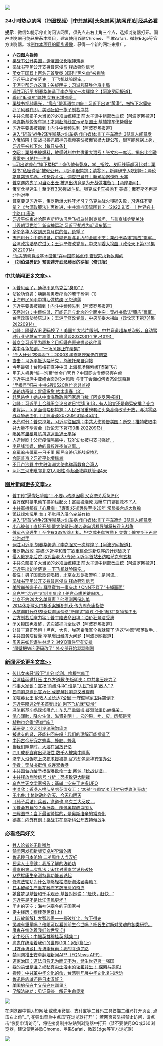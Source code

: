 ![](https://raw.githubusercontent.com/jsvpn/jsproxy/dev/64photo/fqnews-qr.jpg)

<div id="tt">
<h3>24小时热点禁闻（<a href="https://aaa.v2dns.tk/?QAjUl=BgRp5UNKRn&T5Vk=fPVH&Q59Ab=WxGE" target="_blank">带图视频</a>）|<a href="#%E4%B8%AD%E5%85%B1%E7%A6%81%E9%97%BB%E6%9B%B4%E5%A4%9A%E6%96%87%E7%AB%A0">中共禁闻</a>|<a href="#%E5%9B%BE%E7%89%87%E6%96%B0%E9%97%BB%E6%9B%B4%E5%A4%9A%E6%96%87%E7%AB%A0">头条禁闻</a>|<a href="#%E6%96%B0%E9%97%BB%E8%AF%84%E8%AE%BA%E6%9B%B4%E5%A4%9A%E6%96%87%E7%AB%A0">禁闻评论|<a href="#%E5%BF%85%E7%9C%8B%E7%BB%8F%E5%85%B8%E5%A5%BD%E6%96%87">经典必看</a></h3>
<div><b>提示：</b>微信如提示停止访问该网页，须先点击右上角三个点，选择浏览器打开。国产浏览器可能已屏蔽本项目，建议使用谷歌Chrome、苹果Safari、微软Edge等官方浏览器。或<a href="%E5%88%B6%E4%BD%9Cgit%E7%A6%81%E9%97%BB%E9%95%9C%E5%83%8F.md">制作本项目的同步镜像</a>，获得一个新的网址来推广。</div>
<ul>
<li><b><a href="http://d2.v2rss.gq/64.mp4" target="_blank">六四图片视频</a></b></li>
<li><a href="/bannedvideo/20220915/1784755.md">栗战书公开卖国，遭俄国议长眼神羞辱</a></li>
<li><a href="/topimagenews/20220915/1784809.md">栗战书罕见公开支持普京侵乌 释放强烈信号</a></li>
<li><a href="/comments/20220915/1784743.md">英女王国葬上百名元首受邀 3国列“黑名单”被排除</a></li>
<li><a href="/topimagenews/20220915/1784901.md">习近平出访哈萨克 一下飞机就险踩空…</a></li>
<li><a href="/comments/20220915/1784725.md">王沪宁帮习办这事？矢板明夫：习派若获胜他将出局</a></li>
<li><a href="/topimagenews/20220915/1784959.md">远胜习近平 胡春华铸造了李克强又一次辉煌？【阿波罗网报道】</a></li>
<li><a href="/comments/20220915/1784775.md">看到"毛泽东”嫖妓 就有不祥预感…</a></li>
<li><a href="/bannedvideo/20220915/1784745.md">栗战书视频曝光，“策应”俄军语惊四座！习近平出访“脚滑”，被拖下水露先兆？风暴在即，美欧酝酿一揽子制裁中共</a></li>
<li><a href="/topimagenews/20220915/1784935.md">中共总瓢把子大当家的必须血统纯正 前太子遭中组部改血统【阿波罗网报道】</a></li>
<li><a href="/cnnews/20220915/1784799.md">泽连斯基惊传车祸！才刚赴前线宣示光复国土 基辅撞车伤势曝光</a></li>
<li><a href="/cbnews/20220915/1784955.md">习近平要害被抓到！内斗中频频失利【阿波罗网报道】</a></li>
<li><a href="/topimagenews/20220915/1785025.md">进入“斩首”战争?泽连斯基才出车祸 俄自媒体:普丁座车遭炸 3随扈人间蒸发</a></li>
<li><a href="/bannedvideo/20220915/1784780.md">入俄陷阱！栗战书被抓把柄的视频突然被俄官媒大肆公布，很可能惹祸上身，习近平被拉下水【每日头条】</a></li>
<li><a href="/bannedvideo/20220915/1784773.md">文昭：栗战书被爆料，敏感时刻中共遭重大泄密！张文宏一席话，揭出比金融爆雷更可怕的一件事</a></li>
<li><a href="/bannedvideo/20220915/1784971.md">💥习出访差点“摔下楼梯”！盛传他有替身，掌上指纹、发际线等都可比对；栗战书“私密讲话”被俄公开，习近平很尴尬；清零下，新疆伊宁人吃树叶；泽伦斯基突遭车祸，伤势受关注，调查已展开｜新闻拍案惊奇 大宇</a></li>
<li><a href="/bannedvideo/20220915/1785027.md">普京遇内鬼？习当众出丑 被迫出访竟是为开战做准备？【两岸要闻】</a></li>
<li><a href="/topimagenews/20220915/1785006.md">俄军仓皇逃生！至少有338架战斗机、坦克或卡车被抛下 美媒：俄罗斯不再是北约对手</a></li>
<li><a href="/bannedvideo/20220915/1785030.md">普京要见习近平，俄罗斯爆大料吓坏习？乌克兰战火甩锅失败，习连任有变量？《台湾政策法》再推进，中共难挡国际围剿？（2022.9.15）｜世界的十字路口 唐浩</a></li>
<li><a href="/headline/20220915/1784717.md">习近平结束对哈萨克斯坦访问后飞抵乌兹别克斯坦，与普京峰会受关注</a></li>
<li><a href="/ssgc/20220915/1784921.md">〖兲朝浮世绘〗新造神运动 习近平想成为毛泽东第二</a></li>
<li><a href="/cnnews/20220915/1784731.md">多伦多华人收到房贷月供的信，绝望了</a></li>
<li><a href="/cbnews/20220915/1784916.md">天亮时分：中俄结盟，可能开启与北约的全面冲突；栗战书承诺“策应”俄军，台湾政策法参院过关；王沪宁修改党章，中央军委大换血（政论天下第791集 20220914）</a></li>
<li><a href="/headline/20220915/1784993.md">“动态清零将成基本国策”在中国网络疯传 官媒灭火称说假的</a></li>
<li><b><a href="/comments/20200207/1272816.md" target="_blank">《刘伯温碑记》预言避开武汉肺炎的妙招（修订版）</a></b></li>
</ul>
</div>

<div class="catlist">
<h3><a href="/cbnews/" target="_blank">中共禁闻</a><span><a href="/cbnews/" target="_blank" rel="nofollow">更多文章>></a></span></h3>
<ul>
<li><a href="/cbnews/20220915/1785108.md" target="_blank">习普见面了，通稿不见乌克兰“身影”？</a></li>
<li><a href="/cbnews/20220915/1785047.md" target="_blank">法轮功奇迹：胰腺癌患者痊愈的若干案例（1）</a></li>
<li><a href="/cbnews/20220915/1784967.md" target="_blank">上海市民风雨中排队做核酸 民怨沸腾</a></li>
<li><a href="/cbnews/20220915/1784955.md" target="_blank">习近平要害被抓到！内斗中频频失利【阿波罗网报道】</a></li>
<li><a href="/cbnews/20220915/1784916.md" target="_blank">天亮时分：中俄结盟，可能开启与北约的全面冲突；栗战书承诺“策应”俄军，台湾政策法参院过关；王沪宁修改党章，中央军委大换血（政论天下第791集 20220914）</a></li>
<li><a href="/cbnews/20220915/1784915.md" target="_blank">江峰：隔壁WIFI密码换了！美国扩大芯片限制，中共弯道超车成泡影，自动驾驶行业尖端军工凋零【江峰漫谈20220914 第546期】</a></li>
<li><a href="/cbnews/20220915/1784875.md" target="_blank">普京会习近平为哪桩？目标曝光原来想谈这件事</a></li>
<li><a href="/cbnews/20220915/1784831.md" target="_blank">美中斗争加剧，“一场风暴正在聚集”</a></li>
<li><a href="/cbnews/20220915/1784830.md" target="_blank">“千人计划”寒蝉未了：2000多华裔教授案仍在调查</a></li>
<li><a href="/cbnews/20220915/1784782.md" target="_blank">直击：习近平抵达哈萨克，总统托亲自迎接</a></li>
<li><a href="/cbnews/20220914/1784641.md" target="_blank">今年最强！台风梅花直冲中国 上海机场绳索绑115架飞机</a></li>
<li><a href="/cbnews/20220914/1784630.md" target="_blank">用无人机丢“统一泡面”给金门官兵？中国网友看傻怒轰白痴</a></li>
<li><a href="/cbnews/20220914/1784549.md" target="_blank">习近平出席中亚峰会面对3大风险 与普丁会面如何表态全球瞩目</a></li>
<li><a href="/cbnews/20220914/1784548.md" target="_blank">“里根号”归来 中共2艘052C急忙奔赴监视</a></li>
<li><a href="/cbnews/20220914/1783675.md" target="_blank">法轮功奇迹：胃癌痊愈 枯木逢春（3）</a></li>
<li><a href="/cbnews/20220914/1784517.md" target="_blank">赶尽杀绝！她从中南海勤政殿回家后自裁【阿波罗网报道】</a></li>
<li><a href="/cbnews/20220914/1784477.md" target="_blank">江峰：习近平上合组织会议出访日‘恰逢’9·13，有人陷害还是命运安排？普京走背运，习见面谈啥都尴尬；人民日报重磅套红头条高谈改革开放，与清零路线斗争表面化【江峰漫谈20220913第545期】</a></li>
<li><a href="/cbnews/20220914/1784460.md" target="_blank">天亮时分：普京挖坑，习近平往里跳；中共大使警告美国：断交！推特收取中共大量不明资金（政论天下第790集 20220913）</a></li>
<li><a href="/cbnews/20220914/1784417.md" target="_blank">曝美军里根号航母迅速重返太平洋</a></li>
<li><a href="/cbnews/20220914/1784416.md" target="_blank">人造惨剧！父母疫情隔离中，12岁幼女被村支书强奸…</a></li>
<li><a href="/cbnews/20220914/1784368.md" target="_blank">李易峰涉嫖，他的母校连夜做这事…</a></li>
<li><a href="/cbnews/20220914/1784367.md" target="_blank">乌军追击俄军一日千里 网民追杀俄粉战况惨烈</a></li>
<li><a href="/cbnews/20220913/1784159.md" target="_blank">会晤普京？习近平处境尴尬</a></li>
<li><a href="/cbnews/20220913/1784110.md" target="_blank">不只卢沙野 中共驻澳洲大使也称再教育台湾人</a></li>
<li><a href="/cbnews/20220913/1784109.md" target="_blank">河北三河市毗邻北京1人阳性 今起全域静默管理4天</a></li>

</ul>
</div>
<div class="catlist">
<h3><a href="/topimagenews/" target="_blank">图片新闻</a><span><a href="/topimagenews/" target="_blank" rel="nofollow">更多文章>></a></span></h3>
<ul>
<li><a href="/topimagenews/20220915/1785099.md" target="_blank">普丁传“逼情妇堕胎”！不要小孩原因曝 父女恋关系急恶化</a></li>
<li><a href="/topimagenews/20220915/1785074.md" target="_blank">百万保时捷电动车撞护栏起火！富豪被烧死 友曝车门紧锁救不了人</a></li>
<li><a href="/topimagenews/20220915/1785032.md" target="_blank">中共軍機都有「心臟病」?專家:技術落後至少20年 常態擾台成大負擔</a></li>
<li><a href="/topimagenews/20220915/1785026.md" target="_blank">萧兹规劝没用 普丁不觉得入侵乌克兰有错</a></li>
<li><a href="/topimagenews/20220915/1785025.md" target="_blank">进入“斩首”战争?泽连斯基才出车祸 俄自媒体:普丁座车遭炸 3随扈人间蒸发</a></li>
<li><a href="/topimagenews/20220915/1785015.md" target="_blank">小心被普丁直接开战!俄大使警告:美若送乌远程导弹将被卷入战争</a></li>
<li><a href="/topimagenews/20220915/1785006.md" target="_blank">俄军仓皇逃生！至少有338架战斗机、坦克或卡车被抛下 美媒：俄罗斯不再是北约对手</a></li>
<li><a href="/topimagenews/20220915/1784959.md" target="_blank">远胜习近平 胡春华铸造了李克强又一次辉煌？【阿波罗网报道】</a></li>
<li><a href="/topimagenews/20220915/1784958.md" target="_blank">俄罗斯战败! 美媒:习近平和普丁欲重建全球新秩序的计划破灭了</a></li>
<li><a href="/topimagenews/20220915/1784954.md" target="_blank">侵入俄罗斯后院 取代当老大?专家:习近平首站出访哈萨克有玄机</a></li>
<li><a href="/topimagenews/20220915/1784935.md" target="_blank">中共总瓢把子大当家的必须血统纯正 前太子遭中组部改血统【阿波罗网报道】</a></li>
<li><a href="/topimagenews/20220915/1784901.md" target="_blank">习近平出访哈萨克 一下飞机就险踩空…</a></li>
<li><a href="/topimagenews/20220915/1784852.md" target="_blank">狼性！男子国歌歌词唱错，北京女友竟报警称：是间谍…</a></li>
<li><a href="/topimagenews/20220915/1784809.md" target="_blank">栗战书罕见公开支持普京侵乌 释放强烈信号</a></li>
<li><a href="/topimagenews/20220914/1784653.md" target="_blank">美股崩杀逾千点 拜登竟为一事庆功！CNN不忍了“卡掉画面”</a></li>
<li><a href="/topimagenews/20220914/1784569.md" target="_blank">乌克兰“选9月”赶时间反攻！美官员曝关键原因…</a></li>
<li><a href="/topimagenews/20220914/1784547.md" target="_blank">北京不放20大名单风声？他预测两份名单</a></li>
<li><a href="/topimagenews/20220914/1784546.md" target="_blank">2014休斯敦灭门枪杀案嫌犯抓获 传为周永康指使</a></li>
<li><a href="/topimagenews/20220914/1784545.md" target="_blank">大航海时代终结!全球海运价格“断崖式”崩跌 企业“超订”货物销不出</a></li>
<li><a href="/topimagenews/20220914/1784506.md" target="_blank">西方制裁后座力猛？普丁陷致命困境：油价狂飙没受惠</a></li>
<li><a href="/topimagenews/20220914/1784500.md" target="_blank">闭关锁国再发酵，这次被捅向全世界【阿波罗网报道】</a></li>
<li><a href="/topimagenews/20220914/1784499.md" target="_blank">让普丁真正恐惧！坦克、大炮、弹药库俄军全丢就算了 连这“神器”都落敌手…</a></li>
<li><a href="/topimagenews/20220914/1784498.md" target="_blank">中共国务院智囊 罕见曝出经济大问题【阿波罗网报道】</a></li>
<li><a href="/topimagenews/20220914/1784461.md" target="_blank">周恩来如何谋生林彪？ 对913事件早有安排</a></li>
<li><a href="/topimagenews/20220914/1784348.md" target="_blank">“隔壁把WiFi密码改了” 外交部开始骂骂咧咧</a></li>

</ul>
</div>
<div class="catlist">
<h3><a href="/comments/" target="_blank">新闻评论</a><span><a href="/comments/" target="_blank" rel="nofollow">更多文章>></a></span></h3>
<ul>
<li><a href="/comments/20220915/1785085.md" target="_blank">传儿女未获“殿下”身分 哈利、梅根气疯了</a></li>
<li><a href="/comments/20220915/1785078.md" target="_blank">台湾佳丽遭打压 主办方道歉 矢板明夫：中共欺压吃力了</a></li>
<li><a href="/comments/20220915/1785077.md" target="_blank">时事大家谈：宣扬“阶级斗争” 谁是“人民”谁是“敌人”？</a></li>
<li><a href="/comments/20220915/1785063.md" target="_blank">民间消息远比官方快 成都解封消息又被提前</a></li>
<li><a href="/comments/20220915/1785062.md" target="_blank">吊唁英女王 伦敦人龙长达7公里 一守棺皇家卫兵突倒下</a></li>
<li><a href="/comments/20220915/1785061.md" target="_blank">习近平睽违2年多首度出访 刚下飞机就“脚滑”</a></li>
<li><a href="/comments/20220915/1785049.md" target="_blank">泽伦斯基车祸现场曝光！车头严重毁损 疑驾驶重伤躺担架…</a></li>
<li><a href="/comments/20220915/1785024.md" target="_blank">清心润肺，降火生津、滋肾补阴！、它的果、叶、皮、肉都是宝</a></li>
<li><a href="/comments/20220915/1785023.md" target="_blank">植物也会得“癌症”吗？</a></li>
<li><a href="/comments/20220915/1785022.md" target="_blank">英研究：空污引发肺细胞癌变</a></li>
<li><a href="/comments/20220915/1785021.md" target="_blank">被透支的肾，还能补回来吗？我们的理解可能都错了</a></li>
<li><a href="/comments/20220915/1785020.md" target="_blank">中药古今研究之蜂毒、蜂胶、蜂乳</a></li>
<li><a href="/comments/20220915/1785019.md" target="_blank">当我们睡觉时，大脑在回放记忆</a></li>
<li><a href="/comments/20220915/1785003.md" target="_blank">四川成都宜宾出现阳性 数千人被集中隔离</a></li>
<li><a href="/comments/20220915/1784941.md" target="_blank">济宁人没饭吃上央视求援被抓 官方却包豪华宾馆办公</a></li>
<li><a href="/comments/20220915/1784938.md" target="_blank">学者：栗战书挺俄 或连累香港</a></li>
<li><a href="/comments/20220915/1784937.md" target="_blank">中共国台办给予杨丞琳致命一击 网惊「统战认证」</a></li>
<li><a href="/comments/20220915/1784920.md" target="_blank">中共释放危险信号 分析：恐招致更大制裁</a></li>
<li><a href="/comments/20220915/1784912.md" target="_blank">乌克兰天文学家报告：基辅上空来了许多UFO</a></li>
<li><a href="/comments/20220915/1784906.md" target="_blank">李澄欣：香港人排队吊唁英国女王：“恋殖”与国安法下的“另类政治表态”</a></li>
<li><a href="/comments/20220915/1784905.md" target="_blank">王小鲁:土地财政的昨天、今天和明天</a></li>
<li><a href="/comments/20220915/1784904.md" target="_blank">《孙子兵法》兵者，诡道也 乌克兰大反攻 …</a></li>
<li><a href="/comments/20220915/1784898.md" target="_blank">习普会有目的？余茂春、蓬佩奥提醒中国人</a></li>
<li><a href="/comments/20220915/1784885.md" target="_blank">三辉图书：当下最该警惕的，是奥斯维辛的常态化</a></li>
<li><a href="/comments/20220915/1784884.md" target="_blank">德媒：内外有别！栗战书在莫斯科公开支持俄战争</a></li>

</ul>
</div>

<div class="catlist">
<h3>必看经典好文</h3>
<ul>
<li><a href="/comments/20200606/783250.md" target="_blank">牲人论者的无耻嘴脸</a></li>
<li><a href="/comments/20200627/783266.md" target="_blank">禁闻网发布新版安卓APP海外版</a></li>
<li><a href="/comments/20220408/1716379.md" target="_blank">鲁迅睡日本弟媳 二弟周作人当汉奸</a></li>
<li><a href="/ccpdope/20200729/1369047.md" target="_blank">民运人士高健：我所了解的法轮功</a></li>
<li><a href="/tculture/20181126/1037279.md" target="_blank">儒家的第二次乱法：宋代对儒家学说的破坏</a></li>
<li><a href="/comments/20210720/1516768.md" target="_blank">从党棍康生亲测特异功能者说起</a></li>
<li><a href="/cbnews/20220601/1740227.md" target="_blank">修炼法轮功为什么能够轻松戒断海洛因毒瘾？</a></li>
<li><a href="/comments/20210324/1511732.md" target="_blank">日本留学生严重花粉症不药而愈的奇迹</a></li>
<li><a href="/cnnews/20210420/1529760.md" target="_blank">她曾梦见基督和千手观音 基督对她说：“赶快，赶快…”</a></li>
<li><a href="/comments/20220703/1753426.md" target="_blank">习近平是不是比江泽民更坏？</a></li>
<li><a href="/tculture/xiulian/20170318/732480.md" target="_blank">历史的天空：海神波塞冬的天国家书</a></li>
<li><a href="/tculture/xiulian/20151104/467495.md" target="_blank">定中经历：穆桂英传奇(上)</a></li>
<li><a href="/comments/20201217/1449706.md" target="_blank">【典故新解】大智若愚——看破红尘，放下得失</a></li>
<li><a href="/bannedvideo/20210915/1623919.md" target="_blank">灵魂有重量吗？催眠可以看到前生今世吗？杨医生讲解对灵魂的各类研究。</a></li>
<li><a href="/topimagenews/20180519/944624.md" target="_blank">魔鬼在统治着我们的世界 (1)</a></li>
<li><a href="/tculture/20161102/608445.md" target="_blank">定中经历：巾帼英雄穆桂英(续集二)</a></li>
<li><a href="/topimagenews/20180529/950153.md" target="_blank">魔鬼在统治着我们的世界(10)：家庭篇(上)</a></li>
<li><a href="/comments/20210804/1600181.md" target="_blank">【方菲访谈】专访李有甫：我的寻道之路</a></li>
<li><a href="/comments/20200503/1322531.md" target="_blank">禁闻网推出安卓翻墙新闻APP（FQNews APP）</a></li>
<li><a href="/comments/20220722/1761708.md" target="_blank">道家治国：道法自然无为而无不为，诞生世界第一强国</a></li>
<li><a href="/comments/20200715/1359453.md" target="_blank">我的前世是谁？揭秘真实生活中的轮回转生！(探索与洞见)</a></li>
<li><a href="/comments/20220119/1681422.md" target="_blank">视频：中共革中华文化的命，台湾则开展中华文化复兴运动</a></li>
<li><a href="/comments/20220814/1771410.md" target="_blank">鲁迅是族魂还是日本汉奸？</a></li>
<li><a href="/lifebaike/20200520/1331379.md" target="_blank">美国的保守主义保守在哪里？</a></li>
<li><a href="/comments/20200307/1289968.md" target="_blank">了解法轮功：见证奇迹　解开生命奥秘</a></li>

</ul>
</div>

![](https://raw.githubusercontent.com/jsvpn/jsproxy/dev/64photo/fqnews-qr.jpg)

在浏览器中输入短网址 或使用微信、支付宝等二维码工具扫描二维码打开页面, 点击右上角"...", 在弹出菜单中点击“在浏览器打开”； 若网页被举报禁止访问，请点击“恢复申请访问”，将链接复制并粘贴到浏览器中打开（请不要使用QQ或360浏览器，建议使用谷歌Chrome、苹果Safari、微软Edge等官方浏览器）

![](https://raw.githubusercontent.com/jsvpn/jsproxy/dev/64photo/wx.jpg)